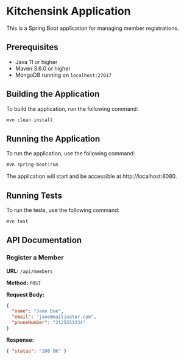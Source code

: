 # Kitchensink Application

This is a Spring Boot application for managing member registrations.

## Prerequisites

- Java 11 or higher
- Maven 3.6.0 or higher
- MongoDB running on `localhost:27017`

## Building the Application

To build the application, run the following command:

```sh
mvn clean install
```

## Running the Application

To run the application, use the following command:
```sh
mvn spring-boot:run
```

The application will start and be accessible at http://localhost:8080.

## Running Tests
To run the tests, use the following command:

```sh
mvn test
```

## API Documentation

### Register a Member

**URL:** `/api/members`

**Method:** `POST`

**Request Body:**
```json
{
  "name": "Jane Doe",
  "email": "jane@mailinator.com",
  "phoneNumber": "2125551234"
}
```

**Response:**

```json
{ "status": "200 OK" }
